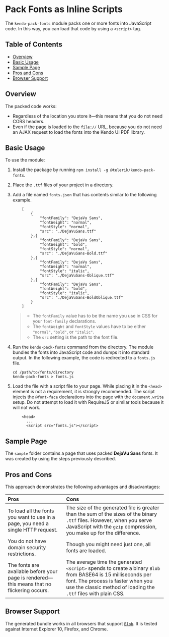# Pack Fonts as Inline Scripts

Thе `kendo-pack-fonts` module packs one or more fonts into JavaScript code. In this way, you can load that code by using a `<script>` tag.

## Table of Contents

* [Overview](#overview)
* [Basic Usage](#basic-usage)
* [Sample Page](#sample-page)
* [Pros and Cons](#pros-and-cons)
* [Browser Support](#browser-support)

## Overview

The packed code works:

* Regardless of the location you store it&mdash;this means that you do not need CORS headers.
* Even if the page is loaded to the `file://` URL, because you do not need an AJAX request to load the fonts into the Kendo UI PDF library.

## Basic Usage

To use the module:

1. Install the package by running `npm install -g @telerik/kendo-pack-fonts`.

1. Place the `.ttf` files of your project in a directory.

1. Add a file named `fonts.json` that has contents similar to the following example.

    ```
        [
            {
                "fontFamily": "DejaVu Sans",
                "fontWeight": "normal",
                "fontStyle": "normal",
                "src": "./DejaVuSans.ttf"
            },{
                "fontFamily": "DejaVu Sans",
                "fontWeight": "bold",
                "fontStyle": "normal",
                "src": "./DejaVuSans-Bold.ttf"
            },{
                "fontFamily": "DejaVu Sans",
                "fontWeight": "normal",
                "fontStyle": "italic",
                "src": "./DejaVuSans-Oblique.ttf"
            },{
                "fontFamily": "DejaVu Sans",
                "fontWeight": "bold",
                "fontStyle": "italic",
                "src": "./DejaVuSans-BoldOblique.ttf"
            }
        ]
    ```

    > * The `fontFamily` value has to be the name you use in CSS for your `font-family` declarations.
    > * The `fontWeight` and `fontStyle` values have to be either `"normal"`, `"bold"`, or `"italic"`.
    > * The `src` setting is the path to the font file.

1. Run the `kendo-pack-fonts` command from the directory. The module bundles the fonts into JavaScript code and dumps it into standard output. In the following example, the code is redirected to a `fonts.js` file.

    ```
    cd /path/to/fonts/directory
    kendo-pack-fonts > fonts.js
    ```

1. Load the file with a script file to your page. While placing it in the `<head>` element is not a requirement, it is strongly recommended. The script injects the `@font-face` declarations into the page with the `document.write` setup. Do not attempt to load it with RequireJS or similar tools because it will not work.

    ```
        <head>
          ...
          <script src="fonts.js"></script>
    ```

## Sample Page

The `sample` folder contains a page that uses packed **DejaVu Sans** fonts. It was created by using the steps previously described.

## Pros and Cons

This approach demonstrates the following advantages and disadvantages:

|Pros|Cons|
|:---|:---|
|To load all the fonts you want to use in a page, you need a single HTTP request. |The size of the generated file is greater than the sum of the sizes of the binary `.ttf` files. However, when you serve JavaScript with the `gzip` compression, you make up for the difference.|
|You do not have domain security restrictions. |Though you might need just one, all fonts are loaded.|
|The fonts are available before your page is rendered&mdash;this means that no flickering occurs. |The average time the generated `<script>` spends to create a binary `Blob` from BASE64 is 15 milliseconds per font. The process is faster when you use the classic method of loading the `.ttf` files with plain CSS.|

## Browser Support

The generated bundle works in all browsers that support [`Blob`](https://developer.mozilla.org/en/docs/Web/API/Blob). It is tested against Internet Explorer 10, Firefox, and Chrome.
